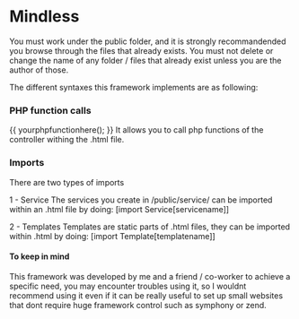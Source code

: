 # Mindless

You must work under the public folder, and it is strongly recommandended you browse through the files that already exists.
You must not delete or change the name of any folder / files that already exist unless you are the author of those.


The different syntaxes this framework implements are as following:

### PHP function calls
{{ yourphpfunctionhere(); }} 
It allows you to call php functions of the controller withing the .html file.

### Imports
There are two types of imports

1 - Service
The services you create in /public/service/ can be imported within an .html file by doing:
[import Service[servicename]]

2 - Templates
Templates are static parts of .html files, they can be imported within .html by doing:
[import Template[templatename]]


#### To keep in mind

This framework was developed by me and a friend / co-worker to achieve a specific need, you may encounter troubles using it, so I wouldnt recommend using it even if it can be really useful to set up small websites that dont require huge framework control such as symphony or zend.
